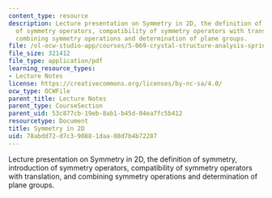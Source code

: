 ```yaml
---
content_type: resource
description: Lecture presentation on Symmetry in 2D, the definition of symmetry, introduction
  of symmetry operators, compatibility of symmetry operators with translation, and
  combining symmetry operations and determination of plane groups.
file: /ol-ocw-studio-app/courses/5-069-crystal-structure-analysis-spring-2010/78abdd72d7c390881daa08d7b4b72287_symm_handout1_re.pdf
file_size: 321412
file_type: application/pdf
learning_resource_types:
- Lecture Notes
license: https://creativecommons.org/licenses/by-nc-sa/4.0/
ocw_type: OCWFile
parent_title: Lecture Notes
parent_type: CourseSection
parent_uid: 53c877cb-19eb-8ab1-b45d-04ea7fc5b412
resourcetype: Document
title: Symmetry in 2D
uid: 78abdd72-d7c3-9088-1daa-08d7b4b72287
---
```

Lecture presentation on Symmetry in 2D, the definition of symmetry, introduction of symmetry operators, compatibility of symmetry operators with translation, and combining symmetry operations and determination of plane groups.